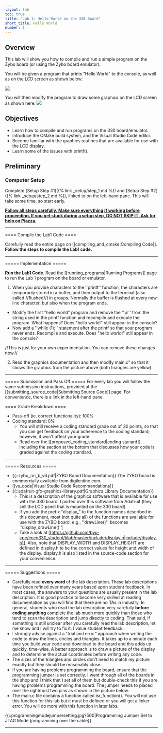 ```yaml
---
layout: lab
toc: true
title: "Lab 1: Hello World on the 330 Board"
short_title: Hello World
number: 1
---
```


## Overview 
This lab will show you how to compile and run a simple program on the Zybo board (or using the Zybo board emulator).  

You will be given a program that prints "Hello World" to the console, as well as on the LCD screen as shown below:

<img src="{% link media/lab1/helloworld.jpg %}">


You will then modify the program to draw some graphics on the LCD screen as shown here:
<img src="{% link media/lab1/shapes.jpg %}">



## Objectives
  - Learn how to compile and run programs on the 330 board/emulator.
  - Introduce the CMake build system, and the Visual Studio Code editor.
  - Become familiar with the graphics routines that are available for use with the LCD display.
  - Learn some of the issues with printf().

## Preliminary 


### Computer Setup 

Complete [Setup Step #1]({% link _setup/step_1.md %}) and [Setup Step #2]({% link _setup/step_2.md %}), linked to on the left-hand pane.  This will take some time, so start early.

<ins>**Follow all steps carefully.  Make sure everything if working before proceeding.  If you get stuck during a setup step, DO NOT SKIP IT.  Ask for help on Piazza**</ins>.

----

==== Compile the Lab1 Code ====

Carefully read the entire page on [[compiling_and_cmake|Compiling Code]].  **Follow the steps to compile the Lab1 code.**

----
  

===== Implementation =====

**Run the Lab1 Code**. Read the [[running_programs|Running Programs]] page to run the Lab 1 program on the board or emulator.

1. When you provide characters to the ''printf'' function,  the characters are temporarily stored in a buffer, and then output to the terminal (also called //flushed//) in groups.  Normally the buffer is flushed at every new line character, but also when the program ends.
  * Modify the first "hello world" program and remove the ''\n'' from the string used in the printf function and recompile and execute the program. What happens? Does "hello world!" still appear in the console?
  * Now add a ''while (1);'' statement after the printf so that your program never ends.  Recompile and execute.  Does "hello world!" still appear in the console?

//This is just for your own experimentation.  You can remove these changes now.//


2. Read the graphics documentation and then modify main.c" so that it shows the graphics from the picture above (both triangles are yellow).


----

=====  Submission and Pass Off =====
For every lab you will follow the same submission instructions, provided at the [[submitting_source_code|Submitting Source Code]] page.  For convenience, there is a link in the left-hand pane.

==== Grade Breakdown ====
  * Pass-off (ie, correct functionality): 100%
  * Coding standard: 0% 
    * You will still receive a coding standard grade out of 30 points, so that you can get feedback on your adherence to the coding standard; however, it won't affect your grade.
    * Read over the [[proposed_coding_standard|coding stanard]], including the section at the bottom that discusses how your code is graded against the coding standard.

----

===== Resources  =====

  - {{::zybo_rm_b_v6.pdf|ZYBO Board Documentation}} The ZYBO board is commercially available from digilentinc.com.
  - [[vs_code|Visual Studio Code Recommendations]]
  - {{::adafruit-gfx-graphics-library.pdf|Graphics Library Documentation}} 
    * This is a description of the graphics software that is available for use with the 330 board. I ported over this software from Adafruit (they sell the LCD panel that is mounted on the 330 board). 
    * If you add the prefix "display_" to the function names described in this document, most (not quite all) of the functions are available for use with the ZYBO board, e.g., ''drawLine()'' becomes ''display_drawLine()'';
    * Take a look at [[https://github.com/byu-cpe/ecen330_student/blob/master/include/display.h|include/display.h]]. Also, note that DISPLAY_WIDTH and DISPLAY_HEIGHT are defined in display.h to be the correct values for height and width of the display. display.h is also listed in the source-code section for your convenience.


----

===== Suggestions =====
  - Carefully read **every word** of the lab description. These lab descriptions have been refined over many years based upon student feedback. In most cases, the answers to your questions are usually present in the lab description. It is good practice to become very skilled at reading documentation as you will find that there are no TAs in industry. In general, students who read the lab description very carefully **before coding anything** complete the lab much more quickly than those who tend to scan the description and jump directly to coding. That said, if something is still unclear after you carefully read the lab description, let me know and I will try to fix it. I value student feedback.
  - I strongly advise against a "trial and error" approach when writing the code to draw the lines, circles and triangles. It takes up to a minute each time you build your code and download to the board and this adds up quickly, time-wise. A better approach is to draw a picture of the display and to determine the actual coordinates before writing any code.
  - The sizes of the triangles and circles don't need to match my picture exactly but they should be reasonably close.
  - If you are having problems programming the board, ensure that the programming jumper is set correctly. I went through all of the boards in the shop and I think that I set all of them but double-check this if you are having problems programming the board. The jumper needs to placed over the rightmost two pins as shown in the picture below.
  - The main.c file contains a function called isr_function(). You will not use this function for this lab but it must be defined or you will get a linker error. You will do more with this function in later labs.

{{::programmingmodejumpersetting.jpg?500|Programming Jumper Set to JTAG Mode (programming over the cable}}

----





